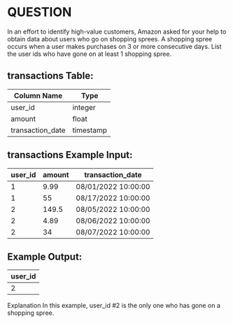 # QUESTION
In an effort to identify high-value customers, Amazon asked for your help to obtain data about users who go on shopping sprees. A shopping spree occurs when a user makes purchases on 3 or more consecutive days. List the user ids who have gone on at least 1 shopping spree.

## transactions Table:
|Column Name|	Type|
|-----------|-----|
|user_id	|integer|
|amount	|float|
|transaction_date	|timestamp|

## transactions Example Input:
|user_id|	amount|	transaction_date|
|-----------|-----|------|
|1|	9.99|	08/01/2022 10:00:00|
|1|	55	|08/17/2022 10:00:00|
|2|	149.5|	08/05/2022 10:00:00|
|2|	4.89|	08/06/2022 10:00:00|
|2|	34	|08/07/2022 10:00:00|

## Example Output:
|user_id|
|----|
|2|

Explanation
In this example, user_id #2 is the only one who has gone on a shopping spree.
